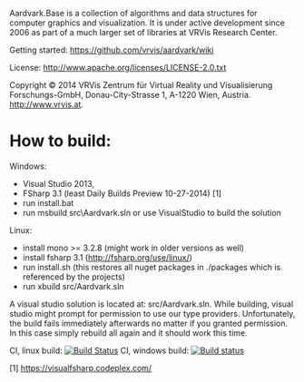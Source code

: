 Aardvark.Base is a collection of algorithms and data structures for computer graphics and visualization. It is under active development since 2006 as part of a much larger set of libraries at VRVis Research Center.

Getting started: https://github.com/vrvis/aardvark/wiki

License: http://www.apache.org/licenses/LICENSE-2.0.txt

Copyright © 2014 VRVis Zentrum für Virtual Reality und Visualisierung Forschungs-GmbH, Donau-City-Strasse 1, A-1220 Wien, Austria. http://www.vrvis.at.

How to build:
======================

Windows:
- Visual Studio 2013,
- FSharp 3.1 (least Daily Builds Preview 10-27-2014) [1]
- run install.bat
- run msbuild src\Aardvark.sln or use VisualStudio to build the solution

Linux:
- install mono >= 3.2.8 (might work in older versions as well)
- install fsharp 3.1 (http://fsharp.org/use/linux/)
- run install.sh (this restores all nuget packages in ./packages which is referenced by the projects)
- run xbuild src/Aardvark.sln

A visual studio solution is located at: src/Aardvark.sln.
While building, visual studio might prompt for permission to use our type providers. Unfortunately,
the build fails immediately afterwards no matter if you granted permission. In this case
simply rebuild all again and it should work this time.

CI, linux build: [![Build Status](https://travis-ci.org/vrvis/aardvark.svg?branch=master)](https://travis-ci.org/vrvis/aardvark)
CI, windows build: [![Build status](https://ci.appveyor.com/api/projects/status/px8242ird5aa6svs/branch/master?svg=true)](https://ci.appveyor.com/project/haraldsteinlechner/aardvark/branch/master)


[1] https://visualfsharp.codeplex.com/
